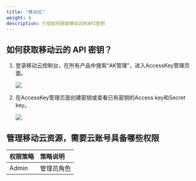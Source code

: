 ```yaml
---
title: "移动云"
weight: 8
description: 介绍如何获取移动云的API密钥
---
```


## 如何获取移动云的 API 密钥？

1. 登录移动云控制台，在所有产品中搜索“AK管理”，进入AccessKey管理页面。

    ![](../../image/ecloud.png)

2. 在AccessKey管理页面创建密钥或查看已有密钥的Access key和Secret key。

    ![](../../image/ecloudaccesskey.png)

## 管理移动云资源，需要云账号具备哪些权限

| 权限策略            | 策略说明                        |
| :------------------ | :---------------------- |
| Admin| 管理员角色 |